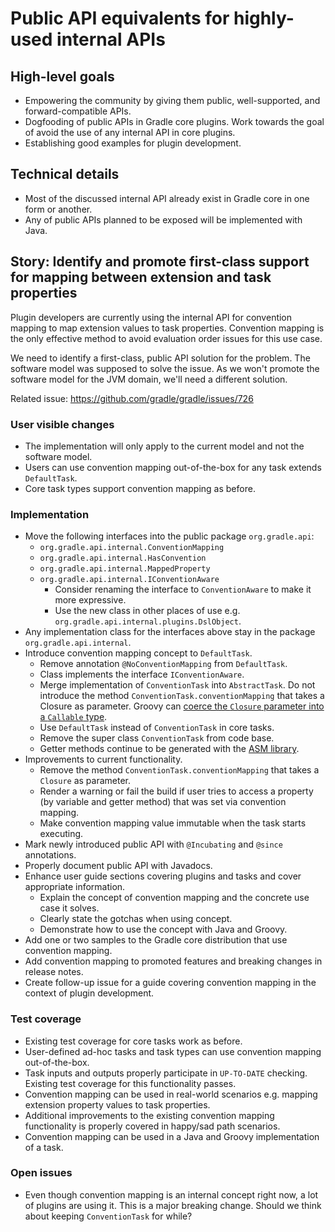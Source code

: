 # Public API equivalents for highly-used internal APIs

## High-level goals

* Empowering the community by giving them public, well-supported, and forward-compatible APIs.
* Dogfooding of public APIs in Gradle core plugins. Work towards the goal of avoid the use of any internal API in core plugins.
* Establishing good examples for plugin development.

## Technical details

* Most of the discussed internal API already exist in Gradle core in one form or another.
* Any of public APIs planned to be exposed will be implemented with Java.

## Story: Identify and promote first-class support for mapping between extension and task properties

Plugin developers are currently using the internal API for convention mapping to map extension values to task properties. Convention mapping is the only effective method to avoid evaluation order issues for this use case.

We need to identify a first-class, public API solution for the problem. The software model was supposed to solve the issue. As we won't promote the software model for the JVM domain, we'll need a different solution.

Related issue: https://github.com/gradle/gradle/issues/726

### User visible changes

* The implementation will only apply to the current model and not the software model.
* Users can use convention mapping out-of-the-box for any task extends `DefaultTask`.
* Core task types support convention mapping as before.

### Implementation

* Move the following interfaces into the public package `org.gradle.api`:
    * `org.gradle.api.internal.ConventionMapping`
    * `org.gradle.api.internal.HasConvention`
    * `org.gradle.api.internal.MappedProperty`
    * `org.gradle.api.internal.IConventionAware`
        * Consider renaming the interface to `ConventionAware` to make it more expressive.
        * Use the new class in other places of use e.g. `org.gradle.api.internal.plugins.DslObject`.
* Any implementation class for the interfaces above stay in the package `org.gradle.api.internal`.
* Introduce convention mapping concept to `DefaultTask`.
    * Remove annotation `@NoConventionMapping` from `DefaultTask`.
    * Class implements the interface `IConventionAware`.
    * Merge implementation of `ConventionTask` into `AbstractTask`. Do not introduce the method `ConventionTask.conventionMapping` that takes a Closure as parameter. Groovy can [coerce the `Closure` parameter into a `Callable` type](http://docs.groovy-lang.org/next/html/documentation/core-semantics.html#closure-coercion).
    * Use `DefaultTask` instead of `ConventionTask` in core tasks.
    * Remove the super class `ConventionTask` from code base.
    * Getter methods continue to be generated with the [ASM library](http://asm.ow2.org/).
* Improvements to current functionality.
    * Remove the method `ConventionTask.conventionMapping` that takes a `Closure` as parameter.
    * Render a warning or fail the build if user tries to access a property (by variable and getter method) that was set via convention mapping.
    * Make convention mapping value immutable when the task starts executing.
* Mark newly introduced public API with `@Incubating` and `@since` annotations.
* Properly document public API with Javadocs.
* Enhance user guide sections covering plugins and tasks and cover appropriate information.
    * Explain the concept of convention mapping and the concrete use case it solves.
    * Clearly state the gotchas when using concept.
    * Demonstrate how to use the concept with Java and Groovy.
* Add one or two samples to the Gradle core distribution that use convention mapping.
* Add convention mapping to promoted features and breaking changes in release notes.
* Create follow-up issue for a guide covering convention mapping in the context of plugin development.

### Test coverage

* Existing test coverage for core tasks work as before.
* User-defined ad-hoc tasks and task types can use convention mapping out-of-the-box.
* Task inputs and outputs properly participate in `UP-TO-DATE` checking. Existing test coverage for this functionality passes.
* Convention mapping can be used in real-world scenarios e.g. mapping extension property values to task properties.
* Additional improvements to the existing convention mapping functionality is properly covered in happy/sad path scenarios.
* Convention mapping can be used in a Java and Groovy implementation of a task.

### Open issues

* Even though convention mapping is an internal concept right now, a lot of plugins are using it. This is a major breaking change. Should we think about keeping `ConventionTask` for while?